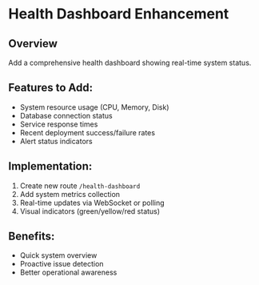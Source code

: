 # Health Dashboard Enhancement

## Overview
Add a comprehensive health dashboard showing real-time system status.

## Features to Add:
- System resource usage (CPU, Memory, Disk)
- Database connection status
- Service response times
- Recent deployment success/failure rates
- Alert status indicators

## Implementation:
1. Create new route `/health-dashboard`
2. Add system metrics collection
3. Real-time updates via WebSocket or polling
4. Visual indicators (green/yellow/red status)

## Benefits:
- Quick system overview
- Proactive issue detection
- Better operational awareness
